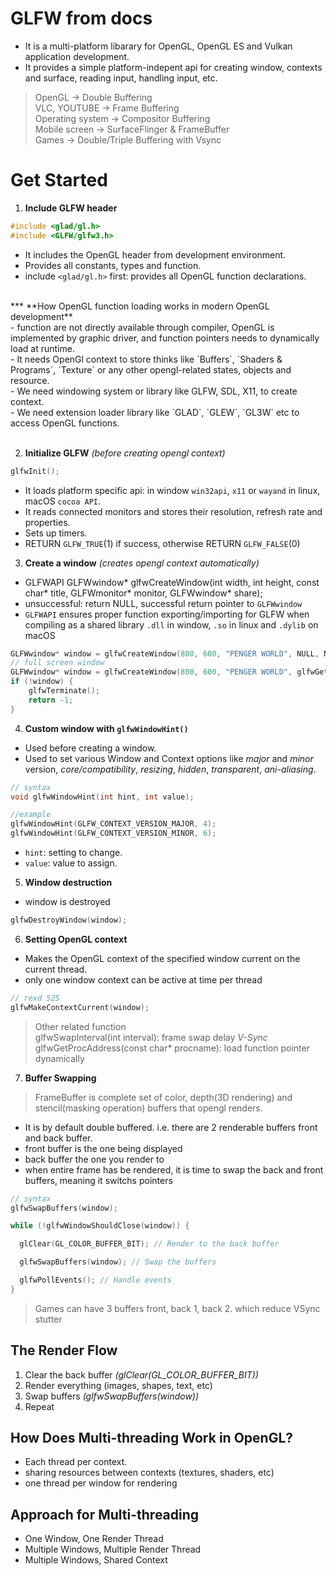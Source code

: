 # GLFW from docs
- It is a multi-platform libarary for OpenGL, OpenGL ES and Vulkan application development. <br/>
- It provides a simple platform-indepent api for creating window, contexts and surface, reading input, handling input, etc. <br/>

> OpenGL -> Double Buffering <br/>
> VLC, YOUTUBE -> Frame Buffering <br/>
> Operating system -> Compositor Buffering <br/>
> Mobile screen -> SurfaceFlinger & FrameBuffer <br/>
> Games -> Double/Triple Buffering with Vsync <br/>

# Get Started <br/>
1. **Include GLFW header** <br/>
```c
#include <glad/gl.h>
#include <GLFW/glfw3.h>
```
- It includes the OpenGL header from development environment. <br/>
- Provides all constants, types and function. <br/>
- include `<glad/gl.h>` first: provides all OpenGL function declarations.
<br/>
***
**How OpenGL function loading works in modern OpenGL development** <br/>
- function are not directly available through compiler, OpenGL is implemented by graphic driver, and function pointers needs to dynamically load at runtime. <br/>
- It needs OpenGl context to store thinks like `Buffers`, `Shaders & Programs`, `Texture` or any other opengl-related states, objects and resource. <br/>
- We need windowing system or library like GLFW, SDL, X11, to create context. <br/>
- We need extension loader library like `GLAD`, `GLEW`, `GL3W` etc to access OpenGL functions. <br/>
<br/>

2. **Initialize GLFW** *(before creating opengl context)*
```c
glfwInit();
```
- It loads platform specific api: in window `win32api`, `x11` or `wayand` in linux, macOS `cocoa API`.
- It reads connected monitors and stores their resolution, refresh rate and properties.
- Sets up timers.
- RETURN `GLFW_TRUE`(1) if success, otherwise RETURN `GLFW_FALSE`(0)

3. **Create a window** *(creates opengl context automatically)* <br/>
- GLFWAPI GLFWwindow* glfwCreateWindow(int width, int height, const char* title, GLFWmonitor* monitor, GLFWwindow* share); <br/>
- unsuccessful: return NULL, successful return pointer to `GLFWwindow` <br/>
- `GLFWAPI` ensures proper function exporting/importing for GLFW when compiling as a shared library `.dll` in window, `.so` in linux and `.dylib` on macOS <br/>

```c
GLFWwindow* window = glfwCreateWindow(800, 600, "PENGER WORLD", NULL, NULL);
// full screen window
GLFWwindow* window = glfwCreateWindow(800, 600, "PENGER WORLD", glfwGetPrimaryMonitor(), NULL);
if (!window) {
	glfwTerminate();
	return -1;
}
```

4. **Custom window with `glfwWindowHint()`** <br/>
- Used before creating a window. <br/>
- Used to set various Window and Context options like *major* and *minor* version, *core/compatibility*, *resizing*, *hidden*, *transparent*, *ani-aliasing*. <br/>
```c
// syntax
void glfwWindowHint(int hint, int value);

//example
glfwWindowHint(GLFW_CONTEXT_VERSION_MAJOR, 4);
glfwWindowHint(GLFW_CONTEXT_VERSION_MINOR, 6);
```
- `hint`: setting to change. <br/>
- `value`: value to assign. <br/>

5. **Window destruction** <br/>
- window is destroyed <br/>
```c
glfwDestroyWindow(window);
```

6. **Setting OpenGL context** <br/>
- Makes the OpenGL context of the specified window current on the current thread. <br/>
- only one window context can be active at time per thread <br/>
```c
// rexd 525
glfwMakeContextCurrent(window);
```
> Other related function <br/>
> glfwSwapInterval(int interval): frame swap delay *V-Sync* <br/>
> glfwGetProcAddress(const char* procname): load function pointer dynamically <br/>
7. **Buffer Swapping** <br/>
> FrameBuffer is complete set of color, depth(3D rendering) and stencil(masking operation) buffers that opengl renders. <br/>

- It is by default double buffered. i.e. there are 2 renderable buffers front and back buffer. <br/>
- front buffer is the one being displayed <br/>
- back buffer the one you render to <br/>
- when entire frame has be rendered, it is time to swap the back and front buffers, meaning it switchs pointers <br/>

```c
// syntax
glfwSwapBuffers(window);

while (!glfwWindowShouldClose(window)) {

  glClear(GL_COLOR_BUFFER_BIT); // Render to the back buffer

  glfwSwapBuffers(window); // Swap the buffers

  glfwPollEvents(); // Handle events
}
```

> Games can have 3 buffers front, back 1, back 2. which reduce VSync stutter

## The Render Flow
1. Clear the back buffer *(glClear(GL_COLOR_BUFFER_BIT))* <br/>
2. Render everything (images, shapes, text, etc) <br/>
3. Swap buffers *(glfwSwapBuffers(window))* <br/>
4. Repeat <br/>

## How Does Multi-threading Work in OpenGL?
- Each thread per context. <br/>
- sharing resources between contexts (textures, shaders, etc) <br/>
- one thread per window for rendering <br/>

## Approach for Multi-threading
- One Window, One Render Thread <br/>
- Multiple Windows, Multiple Render Thread <br/>
- Multiple Windows, Shared Context <br/>
